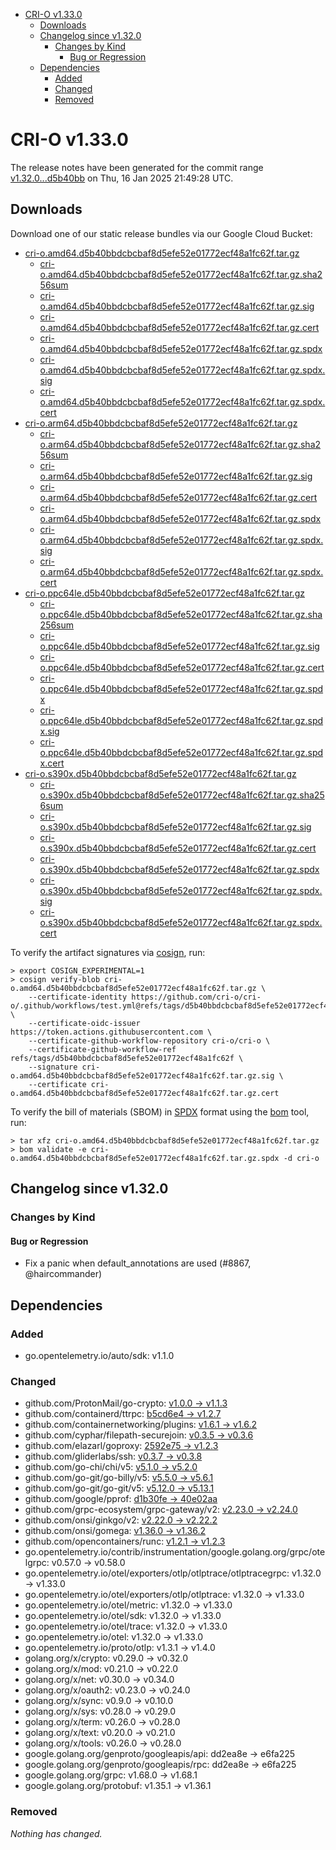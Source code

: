 - [CRI-O v1.33.0](#cri-o-v1330)
  - [Downloads](#downloads)
  - [Changelog since v1.32.0](#changelog-since-v1320)
    - [Changes by Kind](#changes-by-kind)
      - [Bug or Regression](#bug-or-regression)
  - [Dependencies](#dependencies)
    - [Added](#added)
    - [Changed](#changed)
    - [Removed](#removed)

# CRI-O v1.33.0

The release notes have been generated for the commit range
[v1.32.0...d5b40bb](https://github.com/cri-o/cri-o/compare/v1.32.0...v1.33.0) on Thu, 16 Jan 2025 21:49:28 UTC.

## Downloads

Download one of our static release bundles via our Google Cloud Bucket:

- [cri-o.amd64.d5b40bbdcbcbaf8d5efe52e01772ecf48a1fc62f.tar.gz](https://storage.googleapis.com/cri-o/artifacts/cri-o.amd64.d5b40bbdcbcbaf8d5efe52e01772ecf48a1fc62f.tar.gz)
  - [cri-o.amd64.d5b40bbdcbcbaf8d5efe52e01772ecf48a1fc62f.tar.gz.sha256sum](https://storage.googleapis.com/cri-o/artifacts/cri-o.amd64.d5b40bbdcbcbaf8d5efe52e01772ecf48a1fc62f.tar.gz.sha256sum)
  - [cri-o.amd64.d5b40bbdcbcbaf8d5efe52e01772ecf48a1fc62f.tar.gz.sig](https://storage.googleapis.com/cri-o/artifacts/cri-o.amd64.d5b40bbdcbcbaf8d5efe52e01772ecf48a1fc62f.tar.gz.sig)
  - [cri-o.amd64.d5b40bbdcbcbaf8d5efe52e01772ecf48a1fc62f.tar.gz.cert](https://storage.googleapis.com/cri-o/artifacts/cri-o.amd64.d5b40bbdcbcbaf8d5efe52e01772ecf48a1fc62f.tar.gz.cert)
  - [cri-o.amd64.d5b40bbdcbcbaf8d5efe52e01772ecf48a1fc62f.tar.gz.spdx](https://storage.googleapis.com/cri-o/artifacts/cri-o.amd64.d5b40bbdcbcbaf8d5efe52e01772ecf48a1fc62f.tar.gz.spdx)
  - [cri-o.amd64.d5b40bbdcbcbaf8d5efe52e01772ecf48a1fc62f.tar.gz.spdx.sig](https://storage.googleapis.com/cri-o/artifacts/cri-o.amd64.d5b40bbdcbcbaf8d5efe52e01772ecf48a1fc62f.tar.gz.spdx.sig)
  - [cri-o.amd64.d5b40bbdcbcbaf8d5efe52e01772ecf48a1fc62f.tar.gz.spdx.cert](https://storage.googleapis.com/cri-o/artifacts/cri-o.amd64.d5b40bbdcbcbaf8d5efe52e01772ecf48a1fc62f.tar.gz.spdx.cert)
- [cri-o.arm64.d5b40bbdcbcbaf8d5efe52e01772ecf48a1fc62f.tar.gz](https://storage.googleapis.com/cri-o/artifacts/cri-o.arm64.d5b40bbdcbcbaf8d5efe52e01772ecf48a1fc62f.tar.gz)
  - [cri-o.arm64.d5b40bbdcbcbaf8d5efe52e01772ecf48a1fc62f.tar.gz.sha256sum](https://storage.googleapis.com/cri-o/artifacts/cri-o.arm64.d5b40bbdcbcbaf8d5efe52e01772ecf48a1fc62f.tar.gz.sha256sum)
  - [cri-o.arm64.d5b40bbdcbcbaf8d5efe52e01772ecf48a1fc62f.tar.gz.sig](https://storage.googleapis.com/cri-o/artifacts/cri-o.arm64.d5b40bbdcbcbaf8d5efe52e01772ecf48a1fc62f.tar.gz.sig)
  - [cri-o.arm64.d5b40bbdcbcbaf8d5efe52e01772ecf48a1fc62f.tar.gz.cert](https://storage.googleapis.com/cri-o/artifacts/cri-o.arm64.d5b40bbdcbcbaf8d5efe52e01772ecf48a1fc62f.tar.gz.cert)
  - [cri-o.arm64.d5b40bbdcbcbaf8d5efe52e01772ecf48a1fc62f.tar.gz.spdx](https://storage.googleapis.com/cri-o/artifacts/cri-o.arm64.d5b40bbdcbcbaf8d5efe52e01772ecf48a1fc62f.tar.gz.spdx)
  - [cri-o.arm64.d5b40bbdcbcbaf8d5efe52e01772ecf48a1fc62f.tar.gz.spdx.sig](https://storage.googleapis.com/cri-o/artifacts/cri-o.arm64.d5b40bbdcbcbaf8d5efe52e01772ecf48a1fc62f.tar.gz.spdx.sig)
  - [cri-o.arm64.d5b40bbdcbcbaf8d5efe52e01772ecf48a1fc62f.tar.gz.spdx.cert](https://storage.googleapis.com/cri-o/artifacts/cri-o.arm64.d5b40bbdcbcbaf8d5efe52e01772ecf48a1fc62f.tar.gz.spdx.cert)
- [cri-o.ppc64le.d5b40bbdcbcbaf8d5efe52e01772ecf48a1fc62f.tar.gz](https://storage.googleapis.com/cri-o/artifacts/cri-o.ppc64le.d5b40bbdcbcbaf8d5efe52e01772ecf48a1fc62f.tar.gz)
  - [cri-o.ppc64le.d5b40bbdcbcbaf8d5efe52e01772ecf48a1fc62f.tar.gz.sha256sum](https://storage.googleapis.com/cri-o/artifacts/cri-o.ppc64le.d5b40bbdcbcbaf8d5efe52e01772ecf48a1fc62f.tar.gz.sha256sum)
  - [cri-o.ppc64le.d5b40bbdcbcbaf8d5efe52e01772ecf48a1fc62f.tar.gz.sig](https://storage.googleapis.com/cri-o/artifacts/cri-o.ppc64le.d5b40bbdcbcbaf8d5efe52e01772ecf48a1fc62f.tar.gz.sig)
  - [cri-o.ppc64le.d5b40bbdcbcbaf8d5efe52e01772ecf48a1fc62f.tar.gz.cert](https://storage.googleapis.com/cri-o/artifacts/cri-o.ppc64le.d5b40bbdcbcbaf8d5efe52e01772ecf48a1fc62f.tar.gz.cert)
  - [cri-o.ppc64le.d5b40bbdcbcbaf8d5efe52e01772ecf48a1fc62f.tar.gz.spdx](https://storage.googleapis.com/cri-o/artifacts/cri-o.ppc64le.d5b40bbdcbcbaf8d5efe52e01772ecf48a1fc62f.tar.gz.spdx)
  - [cri-o.ppc64le.d5b40bbdcbcbaf8d5efe52e01772ecf48a1fc62f.tar.gz.spdx.sig](https://storage.googleapis.com/cri-o/artifacts/cri-o.ppc64le.d5b40bbdcbcbaf8d5efe52e01772ecf48a1fc62f.tar.gz.spdx.sig)
  - [cri-o.ppc64le.d5b40bbdcbcbaf8d5efe52e01772ecf48a1fc62f.tar.gz.spdx.cert](https://storage.googleapis.com/cri-o/artifacts/cri-o.ppc64le.d5b40bbdcbcbaf8d5efe52e01772ecf48a1fc62f.tar.gz.spdx.cert)
- [cri-o.s390x.d5b40bbdcbcbaf8d5efe52e01772ecf48a1fc62f.tar.gz](https://storage.googleapis.com/cri-o/artifacts/cri-o.s390x.d5b40bbdcbcbaf8d5efe52e01772ecf48a1fc62f.tar.gz)
  - [cri-o.s390x.d5b40bbdcbcbaf8d5efe52e01772ecf48a1fc62f.tar.gz.sha256sum](https://storage.googleapis.com/cri-o/artifacts/cri-o.s390x.d5b40bbdcbcbaf8d5efe52e01772ecf48a1fc62f.tar.gz.sha256sum)
  - [cri-o.s390x.d5b40bbdcbcbaf8d5efe52e01772ecf48a1fc62f.tar.gz.sig](https://storage.googleapis.com/cri-o/artifacts/cri-o.s390x.d5b40bbdcbcbaf8d5efe52e01772ecf48a1fc62f.tar.gz.sig)
  - [cri-o.s390x.d5b40bbdcbcbaf8d5efe52e01772ecf48a1fc62f.tar.gz.cert](https://storage.googleapis.com/cri-o/artifacts/cri-o.s390x.d5b40bbdcbcbaf8d5efe52e01772ecf48a1fc62f.tar.gz.cert)
  - [cri-o.s390x.d5b40bbdcbcbaf8d5efe52e01772ecf48a1fc62f.tar.gz.spdx](https://storage.googleapis.com/cri-o/artifacts/cri-o.s390x.d5b40bbdcbcbaf8d5efe52e01772ecf48a1fc62f.tar.gz.spdx)
  - [cri-o.s390x.d5b40bbdcbcbaf8d5efe52e01772ecf48a1fc62f.tar.gz.spdx.sig](https://storage.googleapis.com/cri-o/artifacts/cri-o.s390x.d5b40bbdcbcbaf8d5efe52e01772ecf48a1fc62f.tar.gz.spdx.sig)
  - [cri-o.s390x.d5b40bbdcbcbaf8d5efe52e01772ecf48a1fc62f.tar.gz.spdx.cert](https://storage.googleapis.com/cri-o/artifacts/cri-o.s390x.d5b40bbdcbcbaf8d5efe52e01772ecf48a1fc62f.tar.gz.spdx.cert)

To verify the artifact signatures via [cosign](https://github.com/sigstore/cosign), run:

```console
> export COSIGN_EXPERIMENTAL=1
> cosign verify-blob cri-o.amd64.d5b40bbdcbcbaf8d5efe52e01772ecf48a1fc62f.tar.gz \
    --certificate-identity https://github.com/cri-o/cri-o/.github/workflows/test.yml@refs/tags/d5b40bbdcbcbaf8d5efe52e01772ecf48a1fc62f \
    --certificate-oidc-issuer https://token.actions.githubusercontent.com \
    --certificate-github-workflow-repository cri-o/cri-o \
    --certificate-github-workflow-ref refs/tags/d5b40bbdcbcbaf8d5efe52e01772ecf48a1fc62f \
    --signature cri-o.amd64.d5b40bbdcbcbaf8d5efe52e01772ecf48a1fc62f.tar.gz.sig \
    --certificate cri-o.amd64.d5b40bbdcbcbaf8d5efe52e01772ecf48a1fc62f.tar.gz.cert
```

To verify the bill of materials (SBOM) in [SPDX](https://spdx.org) format using the [bom](https://sigs.k8s.io/bom) tool, run:

```console
> tar xfz cri-o.amd64.d5b40bbdcbcbaf8d5efe52e01772ecf48a1fc62f.tar.gz
> bom validate -e cri-o.amd64.d5b40bbdcbcbaf8d5efe52e01772ecf48a1fc62f.tar.gz.spdx -d cri-o
```

## Changelog since v1.32.0

### Changes by Kind

#### Bug or Regression
 - Fix a panic when default_annotations are used (#8867, @haircommander)

## Dependencies

### Added
- go.opentelemetry.io/auto/sdk: v1.1.0

### Changed
- github.com/ProtonMail/go-crypto: [v1.0.0 → v1.1.3](https://github.com/ProtonMail/go-crypto/compare/v1.0.0...v1.1.3)
- github.com/containerd/ttrpc: [b5cd6e4 → v1.2.7](https://github.com/containerd/ttrpc/compare/b5cd6e4...v1.2.7)
- github.com/containernetworking/plugins: [v1.6.1 → v1.6.2](https://github.com/containernetworking/plugins/compare/v1.6.1...v1.6.2)
- github.com/cyphar/filepath-securejoin: [v0.3.5 → v0.3.6](https://github.com/cyphar/filepath-securejoin/compare/v0.3.5...v0.3.6)
- github.com/elazarl/goproxy: [2592e75 → v1.2.3](https://github.com/elazarl/goproxy/compare/2592e75...v1.2.3)
- github.com/gliderlabs/ssh: [v0.3.7 → v0.3.8](https://github.com/gliderlabs/ssh/compare/v0.3.7...v0.3.8)
- github.com/go-chi/chi/v5: [v5.1.0 → v5.2.0](https://github.com/go-chi/chi/compare/v5.1.0...v5.2.0)
- github.com/go-git/go-billy/v5: [v5.5.0 → v5.6.1](https://github.com/go-git/go-billy/compare/v5.5.0...v5.6.1)
- github.com/go-git/go-git/v5: [v5.12.0 → v5.13.1](https://github.com/go-git/go-git/compare/v5.12.0...v5.13.1)
- github.com/google/pprof: [d1b30fe → 40e02aa](https://github.com/google/pprof/compare/d1b30fe...40e02aa)
- github.com/grpc-ecosystem/grpc-gateway/v2: [v2.23.0 → v2.24.0](https://github.com/grpc-ecosystem/grpc-gateway/compare/v2.23.0...v2.24.0)
- github.com/onsi/ginkgo/v2: [v2.22.0 → v2.22.2](https://github.com/onsi/ginkgo/compare/v2.22.0...v2.22.2)
- github.com/onsi/gomega: [v1.36.0 → v1.36.2](https://github.com/onsi/gomega/compare/v1.36.0...v1.36.2)
- github.com/opencontainers/runc: [v1.2.1 → v1.2.3](https://github.com/opencontainers/runc/compare/v1.2.1...v1.2.3)
- go.opentelemetry.io/contrib/instrumentation/google.golang.org/grpc/otelgrpc: v0.57.0 → v0.58.0
- go.opentelemetry.io/otel/exporters/otlp/otlptrace/otlptracegrpc: v1.32.0 → v1.33.0
- go.opentelemetry.io/otel/exporters/otlp/otlptrace: v1.32.0 → v1.33.0
- go.opentelemetry.io/otel/metric: v1.32.0 → v1.33.0
- go.opentelemetry.io/otel/sdk: v1.32.0 → v1.33.0
- go.opentelemetry.io/otel/trace: v1.32.0 → v1.33.0
- go.opentelemetry.io/otel: v1.32.0 → v1.33.0
- go.opentelemetry.io/proto/otlp: v1.3.1 → v1.4.0
- golang.org/x/crypto: v0.29.0 → v0.32.0
- golang.org/x/mod: v0.21.0 → v0.22.0
- golang.org/x/net: v0.30.0 → v0.34.0
- golang.org/x/oauth2: v0.23.0 → v0.24.0
- golang.org/x/sync: v0.9.0 → v0.10.0
- golang.org/x/sys: v0.28.0 → v0.29.0
- golang.org/x/term: v0.26.0 → v0.28.0
- golang.org/x/text: v0.20.0 → v0.21.0
- golang.org/x/tools: v0.26.0 → v0.28.0
- google.golang.org/genproto/googleapis/api: dd2ea8e → e6fa225
- google.golang.org/genproto/googleapis/rpc: dd2ea8e → e6fa225
- google.golang.org/grpc: v1.68.0 → v1.68.1
- google.golang.org/protobuf: v1.35.1 → v1.36.1

### Removed
_Nothing has changed._
